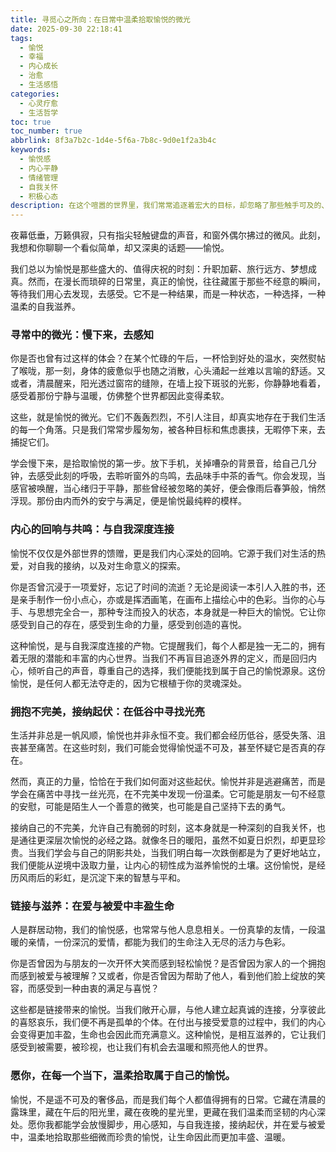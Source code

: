```yaml
---
title: 寻觅心之所向：在日常中温柔拾取愉悦的微光
date: 2025-09-30 22:18:41
tags:
  - 愉悦
  - 幸福
  - 内心成长
  - 治愈
  - 生活感悟
categories:
  - 心灵疗愈
  - 生活哲学
toc: true
toc_number: true
abbrlink: 8f3a7b2c-1d4e-5f6a-7b8c-9d0e1f2a3b4c
keywords:
  - 愉悦感
  - 内心平静
  - 情绪管理
  - 自我关怀
  - 积极心态
description: 在这个喧嚣的世界里，我们常常追逐着宏大的目标，却忽略了那些触手可及的、细微的愉悦。这篇文章将带你放慢脚步，感受生活中的点滴美好，从内心深处唤醒对愉悦的感知，学会温柔地拾取那些被遗忘的微光，让心灵在日常的滋养中，重新焕发光彩。
---
```


夜幕低垂，万籁俱寂，只有指尖轻触键盘的声音，和窗外偶尔拂过的微风。此刻，我想和你聊聊一个看似简单，却又深奥的话题——愉悦。

我们总以为愉悦是那些盛大的、值得庆祝的时刻：升职加薪、旅行远方、梦想成真。然而，在漫长而琐碎的日常里，真正的愉悦，往往藏匿于那些不经意的瞬间，等待我们用心去发现，去感受。它不是一种结果，而是一种状态，一种选择，一种温柔的自我滋养。

### 寻常中的微光：慢下来，去感知

你是否也曾有过这样的体会？在某个忙碌的午后，一杯恰到好处的温水，突然熨帖了喉咙，那一刻，身体的疲惫似乎也随之消散，心头涌起一丝难以言喻的舒适。又或者，清晨醒来，阳光透过窗帘的缝隙，在墙上投下斑驳的光影，你静静地看着，感受着那份宁静与温暖，仿佛整个世界都因此变得柔软。

这些，就是愉悦的微光。它们不轰轰烈烈，不引人注目，却真实地存在于我们生活的每一个角落。只是我们常常步履匆匆，被各种目标和焦虑裹挟，无暇停下来，去捕捉它们。

学会慢下来，是拾取愉悦的第一步。放下手机，关掉嘈杂的背景音，给自己几分钟，去感受此刻的呼吸，去聆听窗外的鸟鸣，去品味手中茶的香气。你会发现，当感官被唤醒，当心绪归于平静，那些曾经被忽略的美好，便会像雨后春笋般，悄然浮现。那份由内而外的安宁与满足，便是愉悦最纯粹的模样。

### 内心的回响与共鸣：与自我深度连接

愉悦不仅仅是外部世界的馈赠，更是我们内心深处的回响。它源于我们对生活的热爱，对自我的接纳，以及对生命意义的探索。

你是否曾沉浸于一项爱好，忘记了时间的流逝？无论是阅读一本引人入胜的书，还是亲手制作一份小点心，亦或是挥洒画笔，在画布上描绘心中的色彩。当你的心与手、与思想完全合一，那种专注而投入的状态，本身就是一种巨大的愉悦。它让你感受到自己的存在，感受到生命的力量，感受到创造的喜悦。

这种愉悦，是与自我深度连接的产物。它提醒我们，每个人都是独一无二的，拥有着无限的潜能和丰富的内心世界。当我们不再盲目追逐外界的定义，而是回归内心，倾听自己的声音，尊重自己的选择，我们便能找到属于自己的愉悦源泉。这份愉悦，是任何人都无法夺走的，因为它根植于你的灵魂深处。

### 拥抱不完美，接纳起伏：在低谷中寻找光亮

生活并非总是一帆风顺，愉悦也并非永恒不变。我们都会经历低谷，感受失落、沮丧甚至痛苦。在这些时刻，我们可能会觉得愉悦遥不可及，甚至怀疑它是否真的存在。

然而，真正的力量，恰恰在于我们如何面对这些起伏。愉悦并非是逃避痛苦，而是学会在痛苦中寻找一丝光亮，在不完美中发现一份温柔。它可能是朋友一句不经意的安慰，可能是陌生人一个善意的微笑，也可能是自己坚持下去的勇气。

接纳自己的不完美，允许自己有脆弱的时刻，这本身就是一种深刻的自我关怀，也是通往更深层次愉悦的必经之路。就像冬日的暖阳，虽然不如夏日炽烈，却更显珍贵。当我们学会与自己的阴影共处，当我们明白每一次跌倒都是为了更好地站立，我们便能从逆境中汲取力量，让内心的韧性成为滋养愉悦的土壤。这份愉悦，是经历风雨后的彩虹，是沉淀下来的智慧与平和。

### 链接与滋养：在爱与被爱中丰盈生命

人是群居动物，我们的愉悦感，也常常与他人息息相关。一份真挚的友情，一段温暖的亲情，一份深沉的爱情，都能为我们的生命注入无尽的活力与色彩。

你是否曾因为与朋友的一次开怀大笑而感到轻松愉悦？是否曾因为家人的一个拥抱而感到被爱与被理解？又或者，你是否曾因为帮助了他人，看到他们脸上绽放的笑容，而感受到一种由衷的满足与喜悦？

这些都是链接带来的愉悦。当我们敞开心扉，与他人建立起真诚的连接，分享彼此的喜怒哀乐，我们便不再是孤单的个体。在付出与接受爱意的过程中，我们的内心会变得更加丰盈，生命也会因此而充满意义。这种愉悦，是相互滋养的，它让我们感受到被需要，被珍视，也让我们有机会去温暖和照亮他人的世界。

### 愿你，在每一个当下，温柔拾取属于自己的愉悦。

愉悦，不是遥不可及的奢侈品，而是我们每个人都值得拥有的日常。它藏在清晨的露珠里，藏在午后的阳光里，藏在夜晚的星光里，更藏在我们温柔而坚韧的内心深处。愿你我都能学会放慢脚步，用心感知，与自我连接，接纳起伏，并在爱与被爱中，温柔地拾取那些细微而珍贵的愉悦，让生命因此而更加丰盛、温暖。
